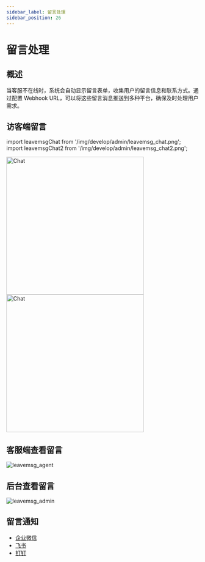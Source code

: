 ```yaml
---
sidebar_label: 留言处理
sidebar_position: 26
---
```


# 留言处理

## 概述

当客服不在线时，系统会自动显示留言表单，收集用户的留言信息和联系方式。通过配置 Webhook URL，可以将这些留言消息推送到多种平台，确保及时处理用户需求。

## 访客端留言

import leavemsgChat from '/img/develop/admin/leavemsg_chat.png';
import leavemsgChat2 from '/img/develop/admin/leavemsg_chat2.png';

<img src={leavemsgChat} alt="Chat" width="360" />
<img src={leavemsgChat2} alt="Chat" width="360" />

## 客服端查看留言

![leavemsg_agent](/img/develop/admin/leavemsg_agent.png)

## 后台查看留言

![leavemsg_admin](/img/develop/admin/leavemsg_admin.png)

## 留言通知

- [企业微信](../channel/wechat_work_group_robot.md)
- [飞书](../channel/feishu.md)
- [钉钉](../channel/dingtalk.md)
